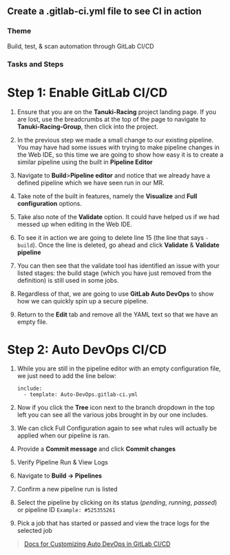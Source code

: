 ## Create a .gitlab-ci.yml file to see CI in action

### Theme

Build, test, & scan automation through GitLab CI/CD

### Tasks and Steps

# Step 1: Enable GitLab CI/CD

1. Ensure that you are on the **Tanuki-Racing** project landing page. If you are lost, use the breadcrumbs at the top of the page to navigate to **Tanuki-Racing-Group**, then click into the project.
  
2. In the previous step we made a small change to our existing pipeline. You may have had some issues with trying to make pipeline changes in the Web IDE, so this time we are going to show how easy it is to create a similar pipeline using the built in **Pipeline Editor**
  
3. Navigate to **Build**>**Pipeline editor** and notice that we already have a defined pipeline which we have seen run in our MR. 
  
4. Take note of the built in features, namely the **Visualize** and **Full configuration** options.
  
5. Take also note of the **Validate** option. It could have helped us if we had messed up when editing in the Web IDE.
  
6. To see it in action we are going to delete line 15 (the line that says `- build`). Once the line is deleted, go ahead and click **Validate** & **Validate pipeline**
  
7. You can then see that the validate tool has identified an issue with your listed stages: the build stage (which you have just removed from the definition) is still used in some jobs.
  
8. Regardless of that, we are going to use **GitLab Auto DevOps** to show how we can quickly spin up a secure pipeline.
  
9. Return to the **Edit** tab and remove all the YAML text so that we have an empty file.

# Step 2: Auto DevOps CI/CD

1. While you are still in the pipeline editor with an empty configuration file, we just need to add the line below:

    ```
    include:
      - template: Auto-DevOps.gitlab-ci.yml
    ```

1. Now if you click the **Tree** icon next to the branch dropdown in the top left you can see all the various jobs brought in by our one includes.

1. We can click Full Configuration again to see what rules will actually be applied when our pipeline is ran. 
  
1. Provide a **Commit message** and click **Commit changes**
  
1. Verify Pipeline Run & View Logs
  
1. Navigate to **Build -> Pipelines**
  
1. Confirm a new pipeline run is listed
  
1. Select the pipeline by clicking on its status (*pending*, *running*, *passed*) or pipeline ID `Example: #525355261`

1. Pick a job that has started or passed and view the trace logs for the selected job

> [Docs for Customizing Auto DevOps in GitLab CI/CD](https://docs.gitlab.com/ee/topics/autodevops/customize.html#customize-gitlab-ciyml)





  


